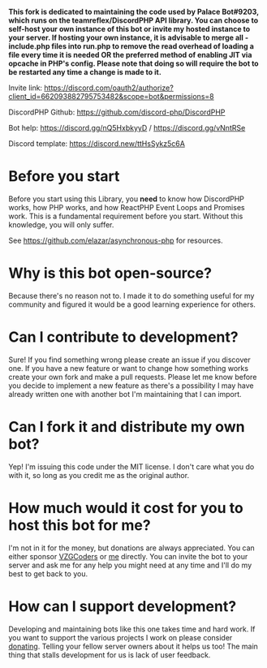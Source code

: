 **This fork is dedicated to maintaining the code used by Palace Bot#9203, which runs on the teamreflex/DiscordPHP API library. You can choose to self-host your own instance of this bot or invite my hosted instance to your server. If hosting your own instance, it is advisable to merge all -include.php files into run.php to remove the read overhead of loading a file every time it is needed **OR** the preferred method of enabling JIT via opcache in PHP's config. Please note that doing so will require the bot to be restarted any time a change is made to it.**

Invite link: https://discord.com/oauth2/authorize?client_id=662093882795753482&scope=bot&permissions=8

DiscordPHP Github: https://github.com/discord-php/DiscordPHP

Bot help: https://discord.gg/nQ5HxbkyyD / https://discord.gg/vNntRSe

Discord template: https://discord.new/ttHsSykz5c6A

# Before you start
Before you start using this Library, you **need** to know how DiscordPHP works, how PHP works, and how ReactPHP Event Loops and Promises work. This is a fundamental requirement before you start. Without this knowledge, you will only suffer.

See https://github.com/elazar/asynchronous-php for resources.

# Why is this bot open-source?
Because there's no reason not to. I made it to do something useful for my community and figured it would be a good learning experience for others.

# Can I contribute to development?
Sure! If you find something wrong please create an issue if you discover one. If you have a new feature or want to change how something works create your own fork and make a pull requests. Please let me know before you decide to implement a new feature as there's a possibility I may have already written one with another bot I'm maintaining that I can import.

# Can I fork it and distribute my own bot?
Yep! I'm issuing this code under the MIT license. I don't care what you do with it, so long as you credit me as the original author.

# How much would it cost for you to host this bot for me?
I'm not in it for the money, but donations are always appreciated. You can either sponsor [VZGCoders](https://github.com/sponsors/VZGCoders) or [me](https://github.com/sponsors/valzargaming) directly. You can invite the bot to your server and ask me for any help you might need at any time and I'll do my best to get back to you.

# How can I support development?
Developing and maintaining bots like this one takes time and hard work. If you want to support the various projects I work on please consider [donating](https://github.com/sponsors/valzargaming). Telling your fellow server owners about it helps us too! The main thing that stalls development for us is lack of user feedback.
